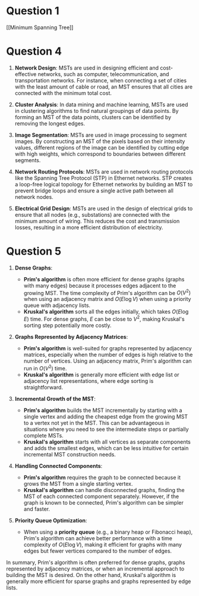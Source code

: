 # Question 1
[[Minimum Spanning Tree]]
# Question 4
1. **Network Design**: MSTs are used in designing efficient and cost-effective networks, such as computer, telecommunication, and transportation networks. For instance, when connecting a set of cities with the least amount of cable or road, an MST ensures that all cities are connected with the minimum total cost.
   
2. **Cluster Analysis**: In data mining and machine learning, MSTs are used in clustering algorithms to find natural groupings of data points. By forming an MST of the data points, clusters can be identified by removing the longest edges.
   
3. **Image Segmentation**: MSTs are used in image processing to segment images. By constructing an MST of the pixels based on their intensity values, different regions of the image can be identified by cutting edge with high weights, which correspond to boundaries between different segments.
   
4. **Network Routing Protocols**: MSTs are used in network routing protocols like the Spanning Tree Protocol (STP) in Ethernet networks. STP creates a loop-free logical topology for Ethernet networks by building an MST to prevent bridge loops and ensure a single active path between all network nodes.
   
5. **Electrical Grid Design**: MSTs are used in the design of electrical grids to ensure that all nodes (e.g., substations) are connected with the minimum amount of wiring. This reduces the cost and transmission losses, resulting in a more efficient distribution of electricity.

# Question 5
1. **Dense Graphs**:
   - **Prim's algorithm** is often more efficient for dense graphs (graphs with many edges) because it processes edges adjacent to the growing MST. The time complexity of Prim's algorithm can be $O(V^2)$ when using an adjacency matrix and $O(E \log V)$ when using a priority queue with adjacency lists.
   - **Kruskal's algorithm** sorts all the edges initially, which takes $O(E \log E)$ time. For dense graphs, $E$ can be close to $V^2$, making Kruskal's sorting step potentially more costly.

2. **Graphs Represented by Adjacency Matrices**:
   - **Prim's algorithm** is well-suited for graphs represented by adjacency matrices, especially when the number of edges is high relative to the number of vertices. Using an adjacency matrix, Prim's algorithm can run in $O(V^2)$ time.
   - **Kruskal's algorithm** is generally more efficient with edge list or adjacency list representations, where edge sorting is straightforward.

3. **Incremental Growth of the MST**:
   - **Prim's algorithm** builds the MST incrementally by starting with a single vertex and adding the cheapest edge from the growing MST to a vertex not yet in the MST. This can be advantageous in situations where you need to see the intermediate steps or partially complete MSTs.
   - **Kruskal's algorithm** starts with all vertices as separate components and adds the smallest edges, which can be less intuitive for certain incremental MST construction needs.

4. **Handling Connected Components**:
   - **Prim's algorithm** requires the graph to be connected because it grows the MST from a single starting vertex.
   - **Kruskal's algorithm** can handle disconnected graphs, finding the MST of each connected component separately. However, if the graph is known to be connected, Prim's algorithm can be simpler and faster.

5. **Priority Queue Optimization**:
   - When using a **priority queue** (e.g., a binary heap or Fibonacci heap), Prim's algorithm can achieve better performance with a time complexity of $O(E \log V)$, making it efficient for graphs with many edges but fewer vertices compared to the number of edges.

In summary, Prim's algorithm is often preferred for dense graphs, graphs represented by adjacency matrices, or when an incremental approach to building the MST is desired. On the other hand, Kruskal's algorithm is generally more efficient for sparse graphs and graphs represented by edge lists.
